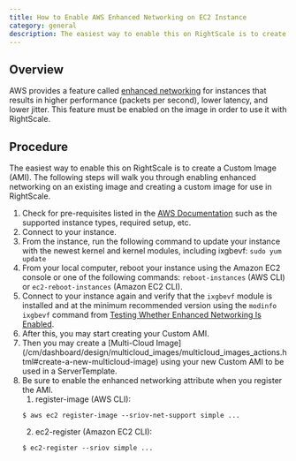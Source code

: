```yaml
---
title: How to Enable AWS Enhanced Networking on EC2 Instance
category: general
description: The easiest way to enable this on RightScale is to create a Custom Image (AMI). This article walks you through enabling enhanced networking on an existing image and creating a custom image for use in RightScale.
---
```


## Overview

AWS provides a feature called [enhanced networking](http://docs.aws.amazon.com/AWSEC2/latest/UserGuide/enhanced-networking.html) for instances that results in higher performance (packets per second), lower latency, and lower jitter. This feature must be enabled on the image in order to use it with RightScale.

## Procedure

The easiest way to enable this on RightScale is to create a Custom Image (AMI). The following steps will walk you through enabling enhanced networking on an existing image and creating a custom image for use in RightScale.

1. Check for pre-requisites listed in the [AWS Documentation](http://docs.aws.amazon.com/AWSEC2/latest/UserGuide/enhanced-networking.html) such as the supported instance types, required setup, etc.
2. Connect to your instance.
3. From the instance, run the following command to update your instance with the newest kernel and kernel modules, including ixgbevf: `sudo yum update`
4. From your local computer, reboot your instance using the Amazon EC2 console or one of the following commands: `reboot-instances` (AWS CLI) or `ec2-reboot-instances` (Amazon EC2 CLI).
5. Connect to your instance again and verify that the `ixgbevf` module is installed and at the minimum recommended version using the `modinfo ixgbevf` command from [Testing Whether Enhanced Networking Is Enabled](http://docs.aws.amazon.com/AWSEC2/latest/UserGuide/enhanced-networking.html#test-enhanced-networking).
6. After this, you may start creating your Custom AMI.
7. Then you may create a [Multi-Cloud Image] (/cm/dashboard/design/multicloud_images/multicloud_images_actions.html#create-a-new-multicloud-image) using your new Custom AMI to be used in a ServerTemplate.
8. Be sure to enable the enhanced networking attribute when you register the AMI.
    1. register-image (AWS CLI):<br>
      ```
      $ aws ec2 register-image --sriov-net-support simple ...
      ```
    2. ec2-register (Amazon EC2 CLI):<br>
      ```
      $ ec2-register --sriov simple ...
      ```
